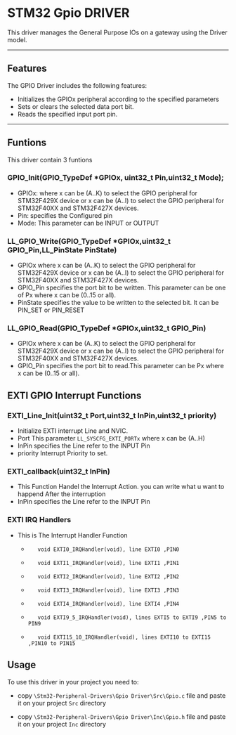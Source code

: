 # STM32 Gpio DRIVER 

This driver manages the General Purpose IOs on a gateway using the Driver model.

---

## Features
The GPIO Driver includes the following features:

- Initializes the GPIOx peripheral according to the specified parameters
- Sets or clears the selected data port bit.
- Reads the specified input port pin.
---
## Funtions
This driver contain 3 funtions
### GPIO_Init(GPIO_TypeDef *GPIOx,  uint32_t Pin,uint32_t Mode);
- GPIOx: where x can be (A..K) to select the GPIO peripheral for STM32F429X device or x can be (A..I) to select the GPIO peripheral for STM32F40XX and STM32F427X devices.
- Pin: specifies the Configured pin
- Mode: This parameter can be INPUT or OUTPUT
### LL_GPIO_Write(GPIO_TypeDef  *GPIOx,uint32_t GPIO_Pin,LL_PinState PinState)
- GPIOx where x can be (A..K) to select the GPIO peripheral for STM32F429X device or x can be (A..I) to select the GPIO peripheral for STM32F40XX and STM32F427X devices.
- GPIO_Pin specifies the port bit to be written. This parameter can be one of Px where x can be (0..15 or all).
- PinState specifies the value to be written to the selected bit. It can be PIN_SET or PIN_RESET
### LL_GPIO_Read(GPIO_TypeDef  *GPIOx,uint32_t GPIO_Pin)
- GPIOx where x can be (A..K) to select the GPIO peripheral for STM32F429X device or x can be (A..I) to select the GPIO peripheral for STM32F40XX and STM32F427X devices.
- GPIO_Pin specifies the port bit to read.This parameter can be Px where x can be (0..15 or all).
## EXTI GPIO Interrupt Functions
### EXTI_Line_Init(uint32_t Port,uint32_t InPin,uint32_t priority)
- Initialize EXTI interrupt Line and NVIC.
- Port This parameter `LL_SYSCFG_EXTI_PORTx` where x can be (A..H) 
- InPin specifies the Line refer to the INPUT Pin
- priority  Interrupt Priority to set.
### EXTI_callback(uint32_t InPin)
- This Function Handel the Interrupt Action. you can write what u want to happend After the interruption
- InPin specifies the Line refer to the INPUT Pin
### EXTI IRQ Handlers
- This is The Interrupt Handler Function
  *        void EXTI0_IRQHandler(void), line EXTI0 ,PIN0
  *        void EXTI1_IRQHandler(void), line EXTI1 ,PIN1
  *        void EXTI2_IRQHandler(void), line EXTI2 ,PIN2
  *        void EXTI3_IRQHandler(void), line EXTI3 ,PIN3
  *        void EXTI4_IRQHandler(void), line EXTI4 ,PIN4
  *        void EXTI9_5_IRQHandler(void), lines EXTI5 to EXTI9 ,PIN5 to PIN9
  *        void EXTI15_10_IRQHandler(void), lines EXTI10 to EXTI15 ,PIN10 to PIN15
## Usage

To use this driver in your project you need to: 

- copy `\Stm32-Peripheral-Drivers\Gpio Driver\Src\Gpio.c` file and paste it on your project `Src` directory

- copy `\Stm32-Peripheral-Drivers\Gpio Driver\Inc\Gpio.h` file and paste it on your project `Inc` directory
